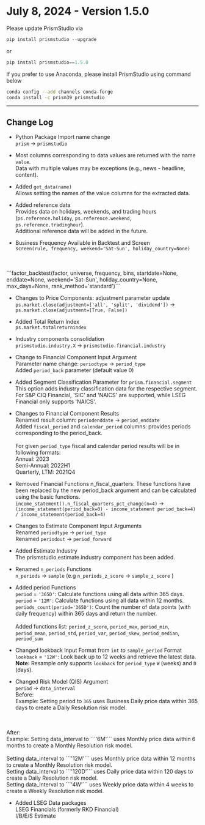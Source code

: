 # July 8, 2024 - Version 1.5.0

Please update PrismStudio via

```python
pip install prismstudio --upgrade
```

or

```python
pip install prismstudio==1.5.0
```


If you prefer to use Anaconda, please install PrismStudio using command below

```bash
conda config --add channels conda-forge
conda install -c prism39 prismstudio
```


---

## Change Log

- Python Package Import name change<br>```prism``` → ```prismstudio```

- Most columns corresponding to data values are returned with the name ```value```. <br> Data with multiple values may be exceptions (e.g., news - headline, content).

- Added ```get_data(name)```<br> Allows setting the names of the value columns for the extracted data.

- Added reference data <br> Provides data on holidays, weekends, and trading hours (```ps.reference.holiday```, ```ps.reference.weekend```, ```ps.reference.tradinghour```). <br> Additional reference data will be added in the future.

- Business Frequency Available in Backtest and Screen
<br>```screen(rule, frequency, weekend='Sat-Sun', holiday_country=None)```
<br>
<br> ```factor_backtest(factor, universe, frequency, bins, startdate=None, enddate=None, weekend='Sat-Sun', holiday_country=None,  max_days=None, rank_method='standard')```

- Changes to Price Components: adjustment parameter update
<br> ```ps.market.close(adjustment=['all', 'split', 'dividend'])``` → ```ps.market.close(adjustment=[True, False])```

- Added Total Return Index
<br> ```ps.market.totalreturnindex```

- Industry components consolidation
<br>```prismstudio.industry.X``` → ```prismstudio.financial.industry```

- Change to Financial Component Input Argument
<br> Parameter name change: ```periodtype``` → ```period_type```
<br> Added ```period_back``` parameter (default value 0)

- Added Segment Classification Parameter for ```prism.financial.segment```
<br> This option adds industry classification data for the respective segment.
<br> For S&P CIQ Financial, 'SIC' and 'NAICS' are supported, while LSEG Financial only supports 'NAICS'.

- Changes to Financial Component Results
<br> Renamed result column: ```periodenddate``` → ```period_enddate```
<br> Added ```fiscal_period``` and ```calendar_period``` columns: provides periods corresponding to the period_back.
<br> <br> For given ```period_type``` fiscal and calendar period results will be in following formats:
<br> Annual: 2023
<br> Semi-Annual: 2022H1
<br> Quarterly, LTM: 2021Q4

- Removed Financial Functions n_fiscal_quarters: These functions have been replaced by the new period_back argument and can be calculated using the basic functions.
<br> ```income_statement().n_fiscal_quarters_pct_change(n=4)```
→  ```(income_statement(period_back=0) - income_statement period_back=4) / income_statement(period_back=4)```

- Changes to Estimate Component Input Arguments
 <br> Renamed ```periodtype``` → ```period_type```
 <br> Renamed ```periodout``` → ```period_forward```

- Added Estimate Industry
<br> The prismstudio.estimate.industry component has been added.

- Renamed ```n_periods``` Functions
<br> ```n_periods``` → ```sample``` (e.g ```n_periods_z_score``` → ```sample_z_score``` )

- Added period Functions
<br> ```period``` = ```'365D'```: Calculate functions using all data within 365 days.
<br> ```period``` = ```'12M'```: Calculate functions using all data within 12 months.
<br> ```periods_count(period='365D')```: Count the number of data points (with daily frequency) within 365 days and return the number.
<br> <br>
Added functions list: ```period_z_score```, ```period_max```, ```period_min```, ```period_mean```, ```period_std```, ```period_var```, ```period_skew```, ```period_median```, ```period_sum```

- Changed lookback Input Format from ```int``` to ```sample_period``` Format
<br> ```lookback``` = ```'12W'```: Look back up to 12 weeks and retrieve the latest data.
<br> **Note:** Resample only supports ```lookback``` for ```period_type``` ```W``` (weeks) and ```D``` (days).

- Changed Risk Model (QIS) Argument
<br> ```period``` → ```data_interval```
<br> Before: <br> Example: Setting period to ```365``` uses Business Daily price data within 365 days to create a Daily Resolution risk model.
<br>
<br> After: <br> Example: Setting data_interval to ```'6M'``` uses Monthly price data within 6 months to create a Monthly Resolution risk model.
<br>
<br> Setting data_interval to ```'12M'``` uses Monthly price data within 12 months to create a Monthly Resolution risk model.
<br>
Setting data_interval to ```'120D'``` uses Daily price data within 120 days to create a Daily Resolution risk model.
<br>
Setting data_interval to ```'4W'``` uses Weekly price data within 4 weeks to create a Weekly Resolution risk model.

- Added LSEG Data packages
<br> LSEG Financials (formerly RKD Financial)
<br> I/B/E/S Estimate

